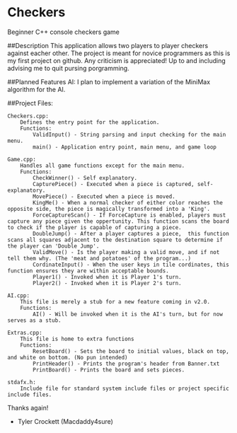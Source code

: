 # Checkers
Beginner C++ console checkers game

##Description
This application allows two players to player checkers against eacher other. The project is meant for novice programmers as this is my first project on github. Any criticism is appreciated! Up to and including advising me to quit pursing porgramming.
  
##Planned Features
AI: I plan to implement a variation of the MiniMax algorithm for the AI.
    
##Project Files:

    Checkers.cpp:
        Defines the entry point for the application.
        Functions:
            ValidInput() - String parsing and input checking for the main menu.
            main() - Application entry point, main menu, and game loop
            
    Game.cpp:
        Handles all game functions except for the main menu.
        Functions: 
            CheckWinner() - Self explanatory.
            CapturePiece() - Executed when a piece is captured, self-explanatory.
            MovePiece() - Executed when a piece is moved.
            KingMe() - When a normal checker of either color reaches the opposite side, the piece is magically transformed into a 'King'.
            ForceCaptureScan() - If ForceCapture is enabled, players must capture any piece given the oppertunity. This function scans the board to check if the player is capable of capturing a piece.
            DoubleJump() - After a player captures a piece,  this function scans all squares adjacent to the destination square to determine if the player can 'Double Jump'.
            ValidMove() - Is the player making a valid move, and if not tell them why. (The 'meat and potatoes' of the program...)
            CordinateInput() - When the user keys in tile cordinates, this function ensures they are within acceptable bounds.
            Player1() - Invoked when it is Player 1's turn.
            Player2() - Invoked when it is Player 2's turn.
            
    AI.cpp:
        This file is merely a stub for a new feature coming in v2.0.
        Functions:
            AI() - Will be invoked when it is the AI's turn, but for now serves as a stub.
            
    Extras.cpp:
        This file is home to extra functions
        Functions:
            ResetBoard() - Sets the board to initial values, black on top, and white on bottom. (No pun intended)
            PrintHeader() - Prints the program's header from Banner.txt
            PrintBoard() - Prints the board and sets pieces.
        
    stdafx.h:
        Include file for standard system include files or project specific include files.
        
Thanks again!
  - Tyler Crockett (Macdaddy4sure)
